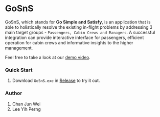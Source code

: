 # GoSnS
GoSnS, which stands for **Go Simple and Satisfy**, is an application that is able to holistically resolve the existing in-flight problems by addressing 3 main target groups - ``Passengers, Cabin Crews and Managers``. A successful integration can provide interactive interface for passengers, efficient operation for cabin crews and informative insights to the higher management.

Feel free to take a look at our [demo video](https://www.youtube.com/watch?v=Xwp0ixV1dqA&feature=youtu.be).

### Quick Start
1. Download `GoSnS.exe` in [Release](https://github.com/chanjunweimy/GoSnS/releases) to try it out.

### Author
1. Chan Jun Wei
2. Lee Yih Perng
